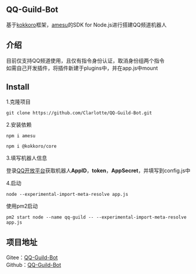 ## QQ-Guild-Bot
基于[kokkoro](https://github.com/kokkorojs/kokkoro)框架，[amesu](https://github.com/xueelf/amesu)的SDK for Node.js进行搭建QQ频道机器人
## 介绍
目前仅支持QQ频道使用，且仅有指令身份认证，取消身份组两个指令  
如需自己开发插件，将插件新建于plugins中，并在app.js中mount
## Install
1.克隆项目
```shell
git clone https://github.com/Clarlotte/QQ-Guild-Bot.git
```
2.安装依赖
```shell
npm i amesu
```
```shell
npm i @kokkoro/core
```
3.填写机器人信息  

登录[QQ开放平台](https://q.qq.com/)获取机器人**AppID**，**token**，**AppSecret**，并填写到config.js中  

4.启动
```shell
node --experimental-import-meta-resolve app.js
```
使用pm2启动
```shell
pm2 start node --name qq-guild -- --experimental-import-meta-resolve app.js
```
## 项目地址
Gitee：[QQ-Guild-Bot](https://gitee.com/clarlotte/qq-guild-bot)  
Github：[QQ-Guild-Bot](https://github.com/Clarlotte/QQ-Guild-Bot)